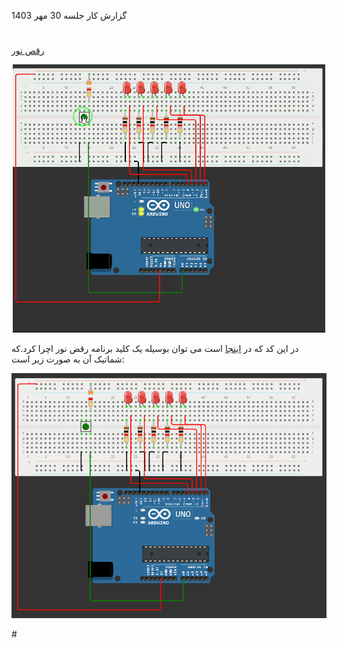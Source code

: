 گزارش کار جلسه 30 مهر 1403
#
[رقص نور](https://github.com/mohsenkmt/MicroProcessor/blob/main/Arduino%20File/7_danclight.ino)
<p align="center">
  <img src="https://github.com/mohsenkmt/MicroProcessor/blob/main/Video/7_danclight.gif" alt="DanceLight" />
</p>

در این کد که در [اینجا](https://github.com/mohsenkmt/MicroProcessor/blob/main/Arduino%20File/7_danclight.ino) است می توان بوسیله یک کلید برنامه رقض نور اچرا کرد.که شماتیک آن به صورت زیر است:
<p align="center">
  <img src="https://github.com/mohsenkmt/MicroProcessor/blob/main/Photo/7_danclight.jpeg" alt="DanceLight" />
</p>
#
